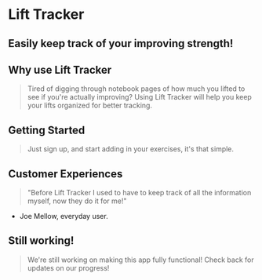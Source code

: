 # Lift Tracker #

## Easily keep track of your improving strength! ##

## Why use Lift Tracker ##
> Tired of digging through notebook pages of how much you lifted to see if you're actually improving? Using Lift Tracker will help you keep your lifts organized for better tracking.

## Getting Started ##
> Just sign up, and start adding in your exercises, it's that simple.

## Customer Experiences ##
> "Before Lift Tracker I used to have to keep track of all the information myself, now they do it for me!"
- Joe Mellow, everyday user.

## Still working! ##
> We're still working on making this app fully functional! Check back for updates on our progress!